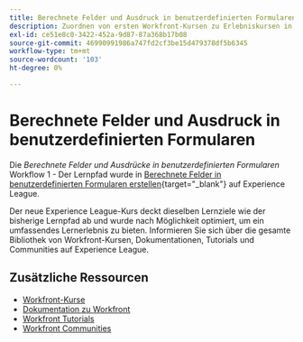 ```yaml
---
title: Berechnete Felder und Ausdruck in benutzerdefinierten Formularen
description: Zuordnen von ersten Workfront-Kursen zu Erlebniskursen in Liga-Kursen
exl-id: ce51e8c0-3422-452a-9d87-87a368b17b08
source-git-commit: 46990991986a747fd2cf3be15d479378df5b6345
workflow-type: tm+mt
source-wordcount: '103'
ht-degree: 0%

---
```


# Berechnete Felder und Ausdruck in benutzerdefinierten Formularen

Die *Berechnete Felder und Ausdrücke in benutzerdefinierten Formularen* Workflow 1 - Der Lernpfad wurde in [Berechnete Felder in benutzerdefinierten Formularen erstellen](https://experienceleague.adobe.com/?recommended=Workfront-L-1-2022.1.calculatedfields){target="_blank"} auf Experience League.

Der neue Experience League-Kurs deckt dieselben Lernziele wie der bisherige Lernpfad ab und wurde nach Möglichkeit optimiert, um ein umfassendes Lernerlebnis zu bieten.  Informieren Sie sich über die gesamte Bibliothek von Workfront-Kursen, Dokumentationen, Tutorials und Communities auf Experience League.

## Zusätzliche Ressourcen

* [Workfront-Kurse](https://experienceleague.adobe.com/?lang=en&amp;Solution=Workfront#courses)
* [Dokumentation zu Workfront](https://experienceleague.adobe.com/docs/workfront.html)
* [Workfront Tutorials](https://experienceleague.adobe.com/docs/workfront-learn/tutorials-workfront/home.html)
* [Workfront Communities](https://experienceleaguecommunities.adobe.com/t5/workfront/ct-p/workfront)
